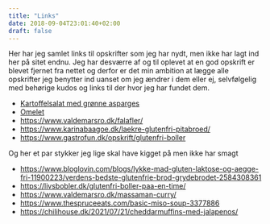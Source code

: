 ```yaml
---
title: "Links"
date: 2018-09-04T23:01:40+02:00
draft: false
---
```

Her har jeg samlet links til opskrifter som jeg har nydt, men ikke har lagt ind her på sitet endnu. Jeg har desværre af og til oplevet at en god opskrift er blevet fjernet fra nettet og derfor er det min ambition at lægge alle opskrifter jeg benytter ind uanset om jeg ændrer i dem eller ej, selvfølgelig med behørige kudos og links til der hvor jeg har fundet dem. 

* [Kartoffelsalat med grønne asparges](https://www.alt.dk/mad/opskrift/salat-med-nye-kartofler-og-gronne-asparges)
* [Omelet](https://www.dr.dk/mad/opskrift/omelet-med-flere-forskellige-slags-fyld)
* <https://www.valdemarsro.dk/falafler/>
* <https://www.karinabaagoe.dk/laekre-glutenfri-pitabroed/>
* <https://www.gastrofun.dk/opskrift/glutenfri-boller>


Og her et par stykker jeg lige skal have kigget på men ikke har smagt
* <https://www.bloglovin.com/blogs/lykke-mad-gluten-laktose-og-aegge-fri-11900223/verdens-bedste-glutenfrie-brod-grydebrodet-2584308361>
* <https://livsbobler.dk/glutenfri-boller-paa-en-time/>
* <https://www.valdemarsro.dk/massaman-curry/>
* <https://www.thespruceeats.com/basic-miso-soup-3377886>
* <https://chilihouse.dk/2021/07/21/cheddarmuffins-med-jalapenos/>


